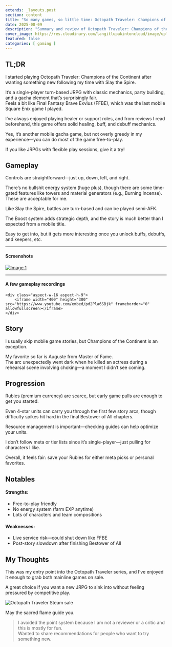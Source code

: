 ```yaml
---
extends: _layouts.post
section: content
title: "So many games, so little time: Octopath Traveler: Champions of the Continent"
date: 2025-08-09
description: "Summary and review of Octopath Traveler: Champions of the Continent, a free-to-play turn-based JRPG for mobile."
cover_image: https://res.cloudinary.com/langitlupakintoncloud/image/upload/v1754735573/hugo/jcos.io/cotc/hqsbnf5apughkmyznkz9.jpg
featured: false
categories: [ gaming ]
---
```


## TL;DR

I started playing Octopath Traveler: Champions of the Continent after wanting something new following my time with Slay the Spire.

It’s a single-player turn-based JRPG with classic mechanics, party building, and a gacha element that’s surprisingly fair.  
Feels a bit like Final Fantasy Brave Exvius (FFBE), which was the last mobile Square Enix game I played.

I’ve always enjoyed playing healer or support roles, and from reviews I read beforehand, this game offers solid healing, buff, and debuff mechanics.

Yes, it’s another mobile gacha game, but not overly greedy in my experience—you can do most of the game free-to-play.

If you like JRPGs with flexible play sessions, give it a try!

## Gameplay

Controls are straightforward—just up, down, left, and right.

There’s no bullshit energy system (huge plus), though there are some time-gated features like towers and material generators (e.g., Burning Incense). These are acceptable for me.

Like Slay the Spire, battles are turn-based and can be played semi-AFK.

The Boost system adds strategic depth, and the story is much better than I expected from a mobile title.

Easy to get into, but it gets more interesting once you unlock buffs, debuffs, and keepers, etc.

---

#### Screenshots

<div class="columns-2 md:columns-3 gap-4 space-y-4">
    <a href="https://res.cloudinary.com/langitlupakintoncloud/image/upload/v1754735579/hugo/jcos.io/cotc/utcbisni8ssdt3vjhjo8.png" class="m-1" data-lightbox="gallery" data-title="Image 1">
        <img src="https://res.cloudinary.com/langitlupakintoncloud/image/upload/v1754735579/hugo/jcos.io/cotc/utcbisni8ssdt3vjhjo8.png" class="rounded-lg shadow-lg" alt="Image 1">
    </a>
</div>

---

#### A few gameplay recordings

<div class="columns-1 md:columns-2 gap-4 space-y-4">

    <div class="aspect-w-16 aspect-h-9">
        <iframe width="400" height="300" src="https://www.youtube.com/embed/pd2Pla6SBjk" frameborder="0" allowfullscreen></iframe>
    </div>  
</div>

## Story

I usually skip mobile game stories, but Champions of the Continent is an exception.

My favorite so far is Auguste from Master of Fame.  
The arc unexpectedly went dark when he killed an actress during a rehearsal scene involving choking—a moment I didn’t see coming. 

## Progression

Rubies (premium currency) are scarce, but early game pulls are enough to get you started.

Even 4-star units can carry you through the first few story arcs, though difficulty spikes hit hard in the final Bestower of All chapters.

Resource management is important—checking guides can help optimize your units.

I don’t follow meta or tier lists since it’s single-player—just pulling for characters I like.

Overall, it feels fair: save your Rubies for either meta picks or personal favorites.

## Notables

#### Strengths: 
  - Free-to-play friendly
  - No energy system (farm EXP anytime)
  - Lots of characters and team compositions

#### Weaknesses:
  - Live service risk—could shut down like FFBE
  - Post-story slowdown after finishing Bestower of All 

## My Thoughts

This was my entry point into the Octopath Traveler series, and I’ve enjoyed it enough to grab both mainline games on sale.

A great choice if you want a new JRPG to sink into without feeling pressured by competitive play.

![Octopath Traveler Steam sale](https://res.cloudinary.com/langitlupakintoncloud/image/upload/c_thumb,w_200,g_face/v1754740451/hugo/jcos.io/cotc/s5q1sew3evcamdhwwk7f.jpg)

May the sacred flame guide you.

> I avoided the point system because I am not a reviewer or a critic and this is mostly for fun.  
> Wanted to share recommendations for people who want to try something new.

